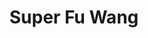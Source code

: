 ---
title: "Super Fu Wang"
url: /ciudad-autonoma-de-buenos-aires/super-fu-wang/
shop: supermercado
---